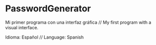 # PasswordGenerator
Mi primer programa con una interfaz gráfica // My first program with a visual interface.

Idioma: Español // Language: Spanish
